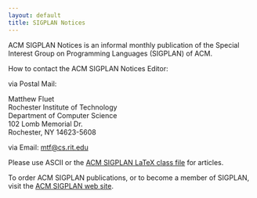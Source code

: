 ```yaml
---
layout: default
title: SIGPLAN Notices
---
```


<!-- BCP: Dead... -->

ACM SIGPLAN Notices is an informal monthly publication of the Special Interest Group on Programming Languages (SIGPLAN) of ACM.

How to contact the ACM SIGPLAN Notices Editor:

via Postal Mail:

Matthew Fluet  
Rochester Institute of Technology  
Department of Computer Science  
102 Lomb Memorial Dr.  
Rochester, NY 14623-5608  

via Email: <mtf@cs.rit.edu>

Please use ASCII or the [ACM SIGPLAN LaTeX class file](/Resources/Author) for articles.

To order ACM SIGPLAN publications, or to become a member of SIGPLAN, visit the [ACM SIGPLAN web site](/).
